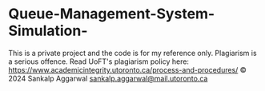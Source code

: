 # Queue-Management-System-Simulation-
This is a private project and the code is for my reference only. Plagiarism is a serious offence. Read UoFT's plagiarism policy here: https://www.academicintegrity.utoronto.ca/process-and-procedures/ © 2024 Sankalp Aggarwal sankalp.aggarwal@mail.utoronto.ca
